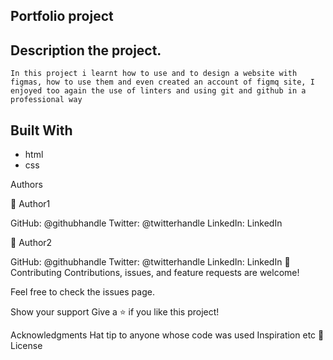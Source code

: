 ## Portfolio project

## Description the project.

```
In this project i learnt how to use and to design a website with figmas, how to use them and even created an account of figmq site, I enjoyed too again the use of linters and using git and github in a professional way

```

## Built With

- html
- css

Authors

👤 Author1

GitHub: @githubhandle
Twitter: @twitterhandle
LinkedIn: LinkedIn

👤 Author2

GitHub: @githubhandle
Twitter: @twitterhandle
LinkedIn: LinkedIn
🤝 Contributing
Contributions, issues, and feature requests are welcome!

Feel free to check the issues page.

Show your support
Give a ⭐️ if you like this project!

Acknowledgments
Hat tip to anyone whose code was used
Inspiration
etc
📝 License